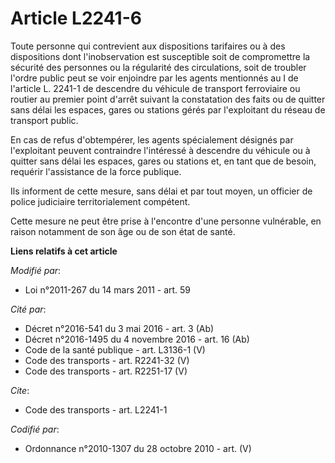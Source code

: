 # Article L2241-6

Toute personne qui contrevient aux dispositions tarifaires ou à des dispositions dont l'inobservation est susceptible soit de
compromettre la sécurité des personnes ou la régularité des circulations, soit de troubler l'ordre public peut se voir
enjoindre par les agents mentionnés au I de l'article L. 2241-1 de descendre du véhicule de transport ferroviaire ou routier
au premier point d'arrêt suivant la constatation des faits ou de quitter sans délai les espaces, gares ou stations gérés par
l'exploitant du réseau de transport public. 

En cas de refus d'obtempérer, les agents spécialement désignés par l'exploitant peuvent contraindre l'intéressé à descendre
du véhicule ou à quitter sans délai les espaces, gares ou stations et, en tant que de besoin, requérir l'assistance de la
force publique. 

Ils informent de cette mesure, sans délai et par tout moyen, un officier de police judiciaire territorialement compétent. 

Cette mesure ne peut être prise à l'encontre d'une personne vulnérable, en raison notamment de son âge ou de son état de
santé.

**Liens relatifs à cet article**

_Modifié par_:

  - Loi n°2011-267 du 14 mars 2011 - art. 59

_Cité par_:

  - Décret n°2016-541 du 3 mai 2016 - art. 3 (Ab)
  - Décret n°2016-1495 du 4 novembre 2016 - art. 16 (Ab)
  - Code de la santé publique - art. L3136-1 (V)
  - Code des transports - art. R2241-32 (V)
  - Code des transports - art. R2251-17 (V)

_Cite_:

  - Code des transports - art. L2241-1

_Codifié par_:

  - Ordonnance n°2010-1307 du 28 octobre 2010 - art. (V)
